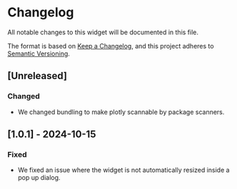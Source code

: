 # Changelog

All notable changes to this widget will be documented in this file.

The format is based on [Keep a Changelog](https://keepachangelog.com/en/1.0.0/), and this project adheres to [Semantic Versioning](https://semver.org/spec/v2.0.0.html).

## [Unreleased]

### Changed

-   We changed bundling to make plotly scannable by package scanners.

## [1.0.1] - 2024-10-15

### Fixed

-   We fixed an issue where the widget is not automatically resized inside a pop up dialog.
